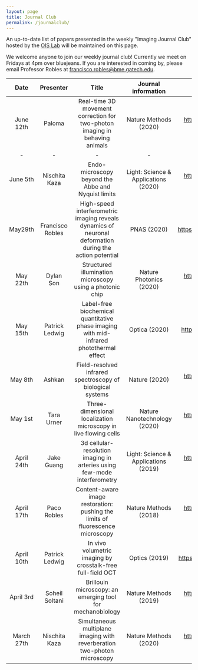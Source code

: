 ```yaml
---
layout: page
title: Journal Club
permalink: /journalclub/
---
```


An up-to-date list of papers presented in the weekly "Imaging Journal Club" hosted by the [OIS Lab](https://robleslab.gatech.edu/) will be maintained on this page.

We welcome anyone to join our weekly journal club! Currently we meet on Fridays at 4pm over bluejeans. If you are interested in coming by, please email Professor Robles at <francisco.robles@bme.gatech.edu>.

| Date | Presenter | Title | Journal information | DOI |
|:----------:|:--------------:|:------------------------------------------------------------------------------:|:------------------------------------:|:-----------------------------------------:|
| June 12th | Paloma | Real-time 3D movement correction for two-photon imaging in behaving animals | Nature Methods (2020) | https://doi.org/10.1038/s41592-020-0851-7 |  |  |  |  |  |  |  |  |  |  |  |  |  |  |  |  |  |  |  |  |  |
|-|-|-|-|-|-|-|-|-|-|-|-|-|-|-|-|-|-|-|-|-|-|-|-|-|-|
| June 5th | Nischita Kaza | Endo-microscopy beyond the Abbe and Nyquist limits | Light: Science & Applications (2020) | https://doi.org/10.1038/s41377-020-0308-x |  |  |  |  |  |  |  |  |  |  |  |  |  |  |  |  |  |  |  |  |  |
| May29th | Francisco Robles | High-speed interferometric imaging reveals dynamics of neuronal deformation during the action potential | PNAS (2020) | https://doi.org/10.1073/pnas.1920039117 |  |  |  |  |  |  |  |  |  |  |  |  |  |  |  |  |  |  |  |  |  |
| May 22th | Dylan Son | Structured illumination microscopy using a photonic chip | Nature Photonics (2020) | <https://doi.org/10.1038/s41566-020-0620-2> |
| May 15th | Patrick Ledwig | Label-free biochemical quantitative phase imaging with mid-infrared photothermal effect | Optica (2020) | <https://doi.org/10.1364/OPTICA.390186> |
| May 8th | Ashkan | Field-resolved infrared spectroscopy of biological systems | Nature (2020) | <https://doi.org/10.1038/s41586-019-1850-7> |
| May 1st | Tara Urner | Three-dimensional localization microscopy in live flowing cells | Nature Nanotechnology (2020) | <https://doi.org/10.1038/s41565-020-0662-0> |
| April 24th | Jake Guang | 3d cellular-resolution imaging in arteries using few-mode interferometry | Light: Science & Applications (2019) | <https://doi.org/10.1038/s41377-019-0211-5> |
| April 17th | Paco Robles | Content-aware image restoration: pushing the limits of fluorescence microscopy | Nature Methods (2018) | <https://doi.org/10.1038/s41592-018-0216-7> |
| April 10th | Patrick Ledwig | In vivo volumetric imaging by crosstalk-free full-field OCT | Optics (2019) | <https://doi.org/10.1364/OPTICA.6.000608> |
| April 3rd | Soheil Soltani | Brillouin microscopy: an emerging tool for mechanobiology | Nature Methods (2019) | <https://doi.org/10.1038/s41592-019-0543-3> |
| March 27th | Nischita Kaza | Simultaneous multiplane imaging with reverberation two-photon microscopy | Nature Methods (2020) | <https://doi.org/10.1038/s41592-019-0728-9> |
